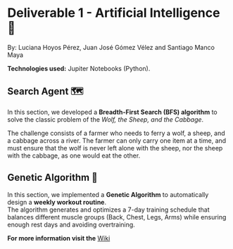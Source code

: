 # Deliverable 1 - Artificial Intelligence 🤖
By: Luciana Hoyos Pérez, Juan José Gómez Vélez and Santiago Manco Maya

**Technologies used:** Jupiter Notebooks (Python).

## Search Agent 🗺️

In this section, we developed a **Breadth-First Search (BFS) algorithm** to solve the classic problem of the *Wolf, the Sheep, and the Cabbage*.

The challenge consists of a farmer who needs to ferry a wolf, a sheep, and a cabbage across a river. The farmer can only carry one item at a time, and must ensure that the wolf is never left alone with the sheep, nor the sheep with the cabbage, as one would eat the other.

## Genetic Algorithm 🧬  

In this section, we implemented a **Genetic Algorithm** to automatically design a **weekly workout routine**.  
The algorithm generates and optimizes a 7-day training schedule that balances different muscle groups (Back, Chest, Legs, Arms) while ensuring enough rest days and avoiding overtraining.

**For more information visit the** [Wiki](https://github.com/Manco312/Deliverable1-AI/wiki)
